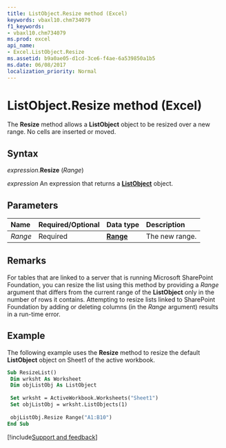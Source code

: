 ```yaml
---
title: ListObject.Resize method (Excel)
keywords: vbaxl10.chm734079
f1_keywords:
- vbaxl10.chm734079
ms.prod: excel
api_name:
- Excel.ListObject.Resize
ms.assetid: b9a0ae05-d1cd-3ce6-f4ae-6a539850a1b5
ms.date: 06/08/2017
localization_priority: Normal
---
```



# ListObject.Resize method (Excel)

The **Resize** method allows a **ListObject** object to be resized over a new range. No cells are inserted or moved.


## Syntax

_expression_.**Resize** (_Range_)

_expression_ An expression that returns a **[ListObject](Excel.ListObject.md)** object.


## Parameters

|Name|Required/Optional|Data type|Description|
|:-----|:-----|:-----|:-----|
| _Range_|Required| **[Range](Excel.Range(object).md)**|The new range.|

## Remarks

For tables that are linked to a server that is running Microsoft SharePoint Foundation, you can resize the list using this method by providing a _Range_ argument that differs from the current range of the **ListObject** only in the number of rows it contains. Attempting to resize lists linked to SharePoint Foundation by adding or deleting columns (in the _Range_ argument) results in a run-time error.


## Example

The following example uses the **Resize** method to resize the default **ListObject** object on Sheet1 of the active workbook.

```vb
Sub ResizeList() 
 Dim wrksht As Worksheet 
 Dim objListObj As ListObject 
 
 Set wrksht = ActiveWorkbook.Worksheets("Sheet1") 
 Set objListObj = wrksht.ListObjects(1) 
 
 objListObj.Resize Range("A1:B10") 
End Sub
```




[!include[Support and feedback](~/includes/feedback-boilerplate.md)]
